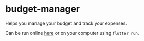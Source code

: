 # budget-manager

Helps you manage your budget and track your expenses.

Can be run online [here](https://dvvcz.github.io/budget-manager) or on your computer using ``flutter run``.